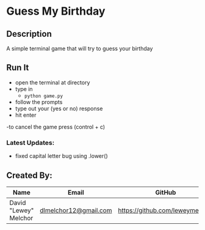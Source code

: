 # Guess My Birthday

## Description
A simple terminal game that will try to guess your birthday

## Run It
- open the terminal at directory
- type in
    - `python game.py`
- follow the prompts
- type out your (yes or no) response
- hit enter

-to cancel the game press (control + c)


### Latest Updates:
- fixed capital letter bug using .lower()

## Created By:

|Name|Email|GitHub|
|----|-----|-------|
|David "Lewey" Melchor|dlmelchor12@gmail.com|https://github.com/leweymelchor|
